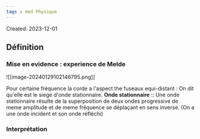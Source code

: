 ```yaml
---
tags : mod Physique
---
```

Created: 2023-12-01

## Définition
### Mise en evidence : **experience de Melde**

![[image-20240129102146795.png]]

Pour certaine fréquence la corde a l'aspect the fuseaux equi-distant : On dit qu'elle est le siege d'onde stationnaire.
**Onde stationnaire** :: Une onde stationnaire résulte de la superposition de deux ondes progressive de meme amplitude et de meme fréquence se déplaçant  en sens inverse. (On a une onde incident et son onde réfléchi)
### Interprétation
